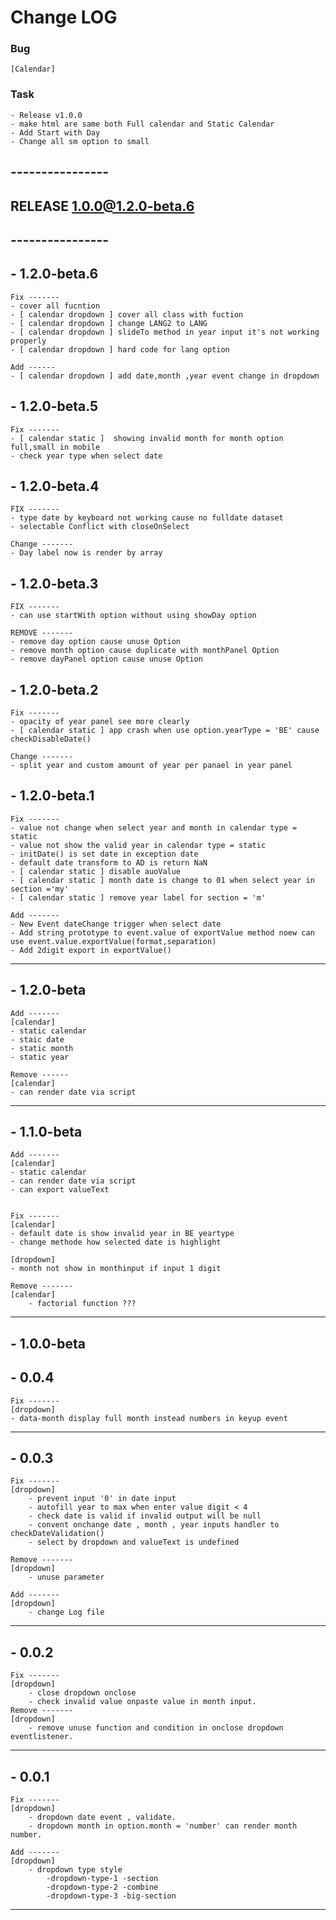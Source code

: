 # Change LOG
### Bug 
    [Calendar]

### Task 
    - Release v1.0.0
    - make html are same both Full calendar and Static Calendar
    - Add Start with Day
    - Change all sm option to small


## ----------------
## RELEASE 1.0.0@1.2.0-beta.6
## ----------------

## - 1.2.0-beta.6

    Fix -------
    - cover all fucntion 
    - [ calendar dropdown ] cover all class with fuction
    - [ calendar dropdown ] change LANG2 to LANG 
    - [ calendar dropdown ] slideTo method in year input it's not working properly
    - [ calendar dropdown ] hard code for lang option

    Add ------
    - [ calendar dropdown ] add date,month ,year event change in dropdown



## - 1.2.0-beta.5

    Fix -------
    - [ calendar static ]  showing invalid month for month option full,small in mobile 
    - check year type when select date

## - 1.2.0-beta.4

    FIX -------
    - type date by keyboard not working cause no fulldate dataset
    - selectable Conflict with closeOnSelect

    Change -------
    - Day label now is render by array

## - 1.2.0-beta.3

    FIX -------
    - can use startWith option without using showDay option

    REMOVE -------
    - remove day option cause unuse Option
    - remove month option cause duplicate with monthPanel Option
    - remove dayPanel option cause unuse Option

## - 1.2.0-beta.2

    Fix -------
    - opacity of year panel see more clearly
    - [ calendar static ] app crash when use option.yearType = 'BE' cause checkDisableDate()

    Change -------
    - split year and custom amount of year per panael in year panel 


## - 1.2.0-beta.1

    Fix -------
    - value not change when select year and month in calendar type = static
    - value not show the valid year in calendar type = static
    - initDate() is set date in exception date 
    - default date transform to AD is return NaN
    - [ calendar static ] disable auoValue
    - [ calendar static ] month date is change to 01 when select year in section ='my'
    - [ calendar static ] remove year label for section = 'm'

    Add -------
    - New Event dateChange trigger when select date 
    - Add string prototype to event.value of exportValue method noew can use event.value.exportValue(format,separation)
    - Add 2digit export in exportValue() 
    

---------------------------------
## - 1.2.0-beta
    Add -------
    [calendar]
    - static calendar
    - staic date
    - static month
    - static year

    Remove ------
    [calendar]
    - can render date via script

--------------------------------

## - 1.1.0-beta
    Add -------
    [calendar]
    - static calendar
    - can render date via script
    - can export valueText 


    Fix -------
    [calendar]
    - default date is show invalid year in BE yeartype
    - change methode how selected date is highlight 

    [dropdown]
    - month not show in monthinput if input 1 digit  

    Remove -------
    [calendar]
        - factorial function ???
        
--------------------------------
## - 1.0.0-beta 

## - 0.0.4
    Fix -------
    [dropdown]
    - data-month display full month instead numbers in keyup event 

--------------------------------

## - 0.0.3
    Fix -------
    [dropdown]
        - prevent input '0' in date input
        - autofill year to max when enter value digit < 4  
        - check date is valid if invalid output will be null
        - convent onchange date , month , year inputs handler to checkDateValidation()
        - select by dropdown and valueText is undefined

    Remove -------
    [dropdown]
        - unuse parameter

    Add -------
    [dropdown]
        - change Log file
    
---------------------------------

## - 0.0.2
    Fix -------
    [dropdown]
        - close dropdown onclose 
        - check invalid value onpaste value in month input.
    Remove -------
    [dropdown]
        - remove unuse function and condition in onclose dropdown eventlistener.

---------------------------------

## - 0.0.1
    Fix ------- 
    [dropdown]
        - dropdown date event , validate. 
        - dropdown month in option.month = 'number' can render month number.

    Add -------
    [dropdown]
        - dropdown type style
            -dropdown-type-1 -section
            -dropdown-type-2 -combine
            -dropdown-type-3 -big-section


---------------------------------
